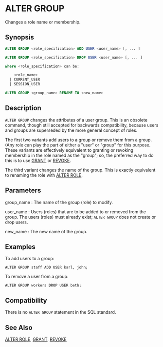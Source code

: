 # ALTER GROUP

Changes a role name or membership.

## Synopsis

```sql
ALTER GROUP <role_specification> ADD USER <user_name> [, ... ]

ALTER GROUP <role_specification> DROP USER <user_name> [, ... ]

where <role_specification> can be:

    <role_name>
  | CURRENT_USER
  | SESSION_USER

ALTER GROUP <group_name> RENAME TO <new_name>
```

## Description

`ALTER GROUP` changes the attributes of a user group. This is an obsolete command, though still accepted for backwards compatibility, because users and groups are superseded by the more general concept of roles.

The first two variants add users to a group or remove them from a group. (Any role can play the part of either a "user" or "group" for this purpose. These variants are effectively equivalent to granting or revoking membership in the role named as the "group"; so, the preferred way to do this is to use [GRANT](/docs/sql-statements/sql-statement-grant.md) or [REVOKE](/docs/sql-statements/sql-statement-revoke.md).

The third variant changes the name of the group. This is exactly equivalent to renaming the role with [ALTER ROLE](/docs/sql-statements/sql-statement-alter-role.md).

## Parameters

group_name
:   The name of the group (role) to modify.

user_name
:   Users (roles) that are to be added to or removed from the group. The users (roles) must already exist; `ALTER GROUP` does not create or drop users.

new_name
:   The new name of the group.

## Examples

To add users to a group:

```
ALTER GROUP staff ADD USER karl, john;
```

To remove a user from a group:

```
ALTER GROUP workers DROP USER beth;
```

## Compatibility

There is no `ALTER GROUP` statement in the SQL standard.

## See Also

[ALTER ROLE](/docs/sql-statements/sql-statement-alter-role.md), [GRANT](/docs/sql-statements/sql-statement-grant.md), [REVOKE](/docs/sql-statements/sql-statement-revoke.md)



